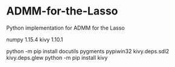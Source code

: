 # ADMM-for-the-Lasso
Python implementation for ADMM for the Lasso

numpy 1.15.4
kivy 1.10.1

python -m pip install docutils pygments pypiwin32 kivy.deps.sdl2 kivy.deps.glew
python -m pip install kivy